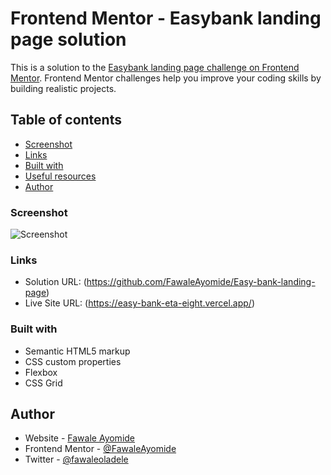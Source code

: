 # Frontend Mentor - Easybank landing page solution

This is a solution to the [Easybank landing page challenge on Frontend Mentor](https://www.frontendmentor.io/challenges/easybank-landing-page-WaUhkoDN). Frontend Mentor challenges help you improve your coding skills by building realistic projects.

## Table of contents

- [Screenshot](#screenshot)
- [Links](#links)
- [Built with](#built-with)
- [Useful resources](#useful-resources)
- [Author](#author)

### Screenshot
![Screenshot](./images/Screenshot%202023-07-06%20at%2016-15-54%20Frontend%20Mentor%20Easybank%20landing%20page.png)

### Links

- Solution URL: (https://github.com/FawaleAyomide/Easy-bank-landing-page)
- Live Site URL: (https://easy-bank-eta-eight.vercel.app/)

### Built with

- Semantic HTML5 markup
- CSS custom properties
- Flexbox
- CSS Grid

## Author

- Website - [Fawale Ayomide](https://my-portfolio-swart-xi.vercel.app/)
- Frontend Mentor - [@FawaleAyomide](https://www.frontendmentor.io/profile/FawaleAyomide)
- Twitter - [@fawaleoladele](https://twitter.com/fawaleoladele)
